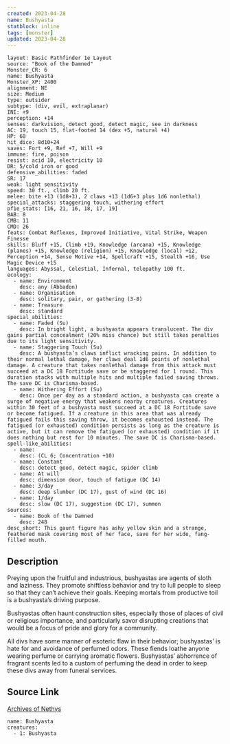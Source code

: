```yaml
---
created: 2023-04-28
name: Bushyasta
statblock: inline
tags: [monster]
updated: 2023-04-28
---
```

```statblock
layout: Basic Pathfinder 1e Layout
source: "Book of the Damned"
Monster_CR: 6
name: Bushyasta
Monster_XP: 2400
alignment: NE
size: Medium
type: outsider
subtype: (div, evil, extraplanar)
INI: +9
perception: +14
senses: darkvision, detect good, detect magic, see in darkness
AC: 19, touch 15, flat-footed 14 (dex +5, natural +4)
HP: 68
hit_dice: 8d10+24
saves: Fort +9, Ref +7, Will +9
immune: fire, poison
resist: acid 10, electricity 10
DR: 5/cold iron or good
defensive_abilities: faded
SR: 17
weak: light sensitivity
speed: 30 ft., climb 20 ft.
melee: bite +13 (1d8+3), 2 claws +13 (1d6+3 plus 1d6 nonlethal)
special_attacks: staggering touch, withering effort
pf1e_stats: [16, 21, 16, 18, 17, 19]
BAB: 8
CMB: 11
CMD: 26
feats: Combat Reflexes, Improved Initiative, Vital Strike, Weapon Finesse
skills: Bluff +15, Climb +19, Knowledge (arcana) +15, Knowledge (planes) +15, Knowledge (religion) +15, Knowledge (local) +12, Perception +14, Sense Motive +14, Spellcraft +15, Stealth +16, Use Magic Device +15
languages: Abyssal, Celestial, Infernal, telepathy 100 ft.
ecology:
  - name: Environment
    desc: any (Abbadon)
  - name: Organisation
    desc: solitary, pair, or gathering (3-8)
  - name: Treasure
    desc: standard
special_abilities:
  - name: Faded (Su)
    desc: In bright light, a bushyasta appears translucent. The div gains partial concealment (20% miss chance) but still takes penalties due to its light sensitivity.
  - name: Staggering Touch (Su)
    desc: A bushyasta’s claws inflict wracking pains. In addition to their normal lethal damage, her claws deal 1d6 points of nonlethal damage. A creature that takes nonlethal damage from this attack must succeed at a DC 18 Fortitude save or be staggered for 1 round. This duration stacks with multiple hits and multiple failed saving throws. The save DC is Charisma-based.
  - name: Withering Effort (Su)
    desc: Once per day as a standard action, a bushyasta can create a surge of negative energy that weakens nearby creatures. Creatures within 30 feet of a bushyasta must succeed at a DC 18 Fortitude save or become fatigued. If a creature in this area that was already fatigued fails this saving throw, it becomes exhausted instead. The fatigued (or exhausted) condition persists as long as the creature is active, but it can remove the fatigued (or exhausted) condition if it does nothing but rest for 10 minutes. The save DC is Charisma-based.
spell-like_abilities:
  - name:
    desc: (CL 6; Concentration +10)
  - name: Constant
    desc: detect good, detect magic, spider climb
  - name: At will
    desc: dimension door, touch of fatigue (DC 14)
  - name: 3/day
    desc: deep slumber (DC 17), gust of wind (DC 16)
  - name: 1/day
    desc: slow (DC 17), suggestion (DC 17), summon
sources:
  - name: Book of the Damned
    desc: 248
desc_short: This gaunt figure has ashy yellow skin and a strange, feathered mask covering most of her face, save for her wide, fang-filled mouth.
```
## Description
Preying upon the fruitful and industrious, bushyastas are agents of sloth and laziness. They promote shiftless behavior and try to lull people to sleep so that they can’t achieve their goals. Keeping mortals from productive toil is a bushyasta’s driving purpose.

 Bushyastas often haunt construction sites, especially those of places of civil or religious importance, and particularly savor disrupting creations that would be a focus of pride and glory for a community.

 All divs have some manner of esoteric flaw in their behavior; bushyastas’ is hate for and avoidance of perfumed odors. These fiends loathe anyone wearing perfume or carrying aromatic flowers. Bushyastas’ abhorrence of fragrant scents led to a custom of perfuming the dead in order to keep these divs away from funeral services.
## Source Link
[Archives of Nethys](https://aonprd.com/MonsterDisplay.aspx?ItemName=Bushyasta)
```encounter-table
name: Bushyasta
creatures:
  - 1: Bushyasta
```
